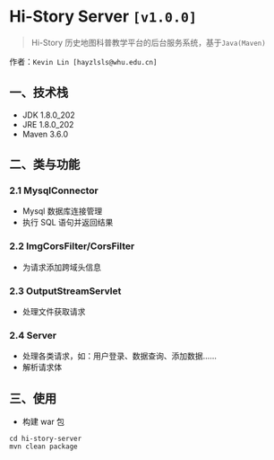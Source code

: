 # Hi-Story Server `[v1.0.0]`

> Hi-Story 历史地图科普教学平台的后台服务系统，基于`Java(Maven)`

作者：`Kevin Lin [hayzlsls@whu.edu.cn]`

## 一、技术栈

- JDK 1.8.0_202
- JRE 1.8.0_202
- Maven 3.6.0

## 二、类与功能
### 2.1 MysqlConnector
- Mysql 数据库连接管理
- 执行 SQL 语句并返回结果

### 2.2 ImgCorsFilter/CorsFilter
- 为请求添加跨域头信息

### 2.3 OutputStreamServlet
- 处理文件获取请求

### 2.4 Server
- 处理各类请求，如：用户登录、数据查询、添加数据……
- 解析请求体

## 三、使用
- 构建 war 包
```shell
cd hi-story-server
mvn clean package
```